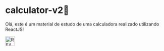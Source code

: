  <h1>calculator-v2📱</h1>
 <p>Olá, este é um material de estudo de uma calculadora realizado utilizando ReactJS!</p> 
 <img align="center" alt="REACT" title="REACT" height="30" width="30" src="https://cdn.jsdelivr.net/gh/devicons/devicon/icons/react/react-original.svg">
